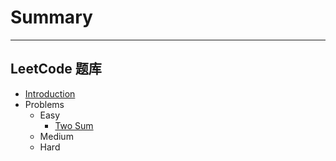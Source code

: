 # Summary
---------
LeetCode 题库
---------

* [Introduction](README.md)
* Problems
    - Easy
        - [Two Sum](problems/easy/001/README.md)
    - Medium
    - Hard